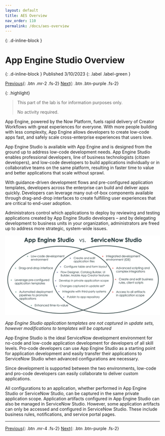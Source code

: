 ```yaml
---
layout: default
title: AES Overview
nav_order: 110
permalink: /docs/aes-overview
---
```


{: .d-inline-block }
# App Engine Studio Overview
{: .d-inline-block }
Published 3/10/2023
{: .label .label-green }

[Previous][PREV]{: .btn .mr-2 .fs-2}
[Next][NEXT]{: .btn .btn-purple .fs-2}

{: .highlight}
> This part of the lab is for information purposes only. 
>
> No activity required.

App Engine, powered by the Now Platform, fuels rapid delivery of Creator Workflows with great experiences for everyone. With more people building with less complexity, App Engine allows developers to create low-code apps fast, and safely scale cross-enterprise experiences that 
users love.

App Engine Studio is available with App Engine and is designed from the ground up to address low-code development needs. App Engine Studio enables professional developers, line of business technologists (citizen developers), and low-code developers to build applications individually or in collaborative teams on the same platform, resulting in faster time to value and better applications that scale without sprawl.

With guidance-driven development flows and pre-configured application templates, developers across the enterprise can build and deliver apps quickly. Developers can leverage many out-of-box components available through drag-and-drop interfaces to create fulfilling user experiences that are critical to end-user adoption. 

Administrators control which applications to deploy by reviewing and testing applications created by App Engine Studio developers – and by delegating development to business units in your organization, administrators are freed up to address more strategic, system-wide issues.

![relative](../assets/images/lab1_1_image_1.png)

*App Engine Studio application templates are not captured in update sets, however modifications to templates will be captured*

App Engine Studio is the ideal ServiceNow development environment for no-code and low-code application development for developers of all skill levels. Pro-code developers can use App Engine Studio as a starting point for application development and easily transfer their applications to ServiceNow Studio when advanced configurations are necessary. 

Since development is supported between the two environments, low-code and pro-code developers can easily collaborate to deliver custom applications.

All configurations to an application, whether performed in App Engine Studio or ServiceNow Studio, can be captured in the same private application scope. Application artifacts configured in App Engine Studio can also be managed in ServiceNow Studio. However, some application artifacts can only be accessed and configured in ServiceNow Studio. These include business rules, notifications, and service portal pages. 

---

[Previous][PREV]{: .btn .mr-4 .fs-2}
[Next][NEXT]{: .btn .btn-purple .fs-2}

[PREV]: /lab_aemc/
[NEXT]: /lab_aemc/docs/personas-and-roles